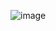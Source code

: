 
![image](https://user-images.githubusercontent.com/53164959/63245782-f6eda680-c29b-11e9-9283-4088e77719c7.png)
